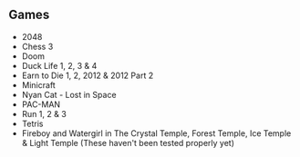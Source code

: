 ## Games
 - 2048
 - Chess 3
 - Doom
 - Duck Life 1, 2, 3 & 4
 - Earn to Die 1, 2, 2012 & 2012 Part 2
 - Minicraft
 - Nyan Cat - Lost in Space
 - PAC-MAN
 - Run 1, 2 & 3
 - Tetris
 - Fireboy and Watergirl in The Crystal Temple, Forest Temple, Ice Temple & Light Temple (These haven't been tested properly yet)
